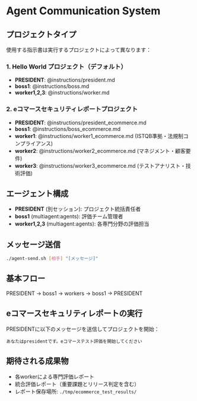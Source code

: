 # Agent Communication System

## プロジェクトタイプ
使用する指示書は実行するプロジェクトによって異なります：

### 1. Hello World プロジェクト（デフォルト）
- **PRESIDENT**: @instructions/president.md
- **boss1**: @instructions/boss.md
- **worker1,2,3**: @instructions/worker.md

### 2. eコマースセキュリティレポートプロジェクト
- **PRESIDENT**: @instructions/president_ecommerce.md
- **boss1**: @instructions/boss_ecommerce.md
- **worker1**: @instructions/worker1_ecommerce.md (ISTQB準拠・法規制コンプライアンス)
- **worker2**: @instructions/worker2_ecommerce.md (マネジメント・顧客要件)
- **worker3**: @instructions/worker3_ecommerce.md (テストアナリスト・技術評価)

## エージェント構成
- **PRESIDENT** (別セッション): プロジェクト統括責任者
- **boss1** (multiagent:agents): 評価チーム管理者
- **worker1,2,3** (multiagent:agents): 各専門分野の評価担当

## メッセージ送信
```bash
./agent-send.sh [相手] "[メッセージ]"
```

## 基本フロー
PRESIDENT → boss1 → workers → boss1 → PRESIDENT

## eコマースセキュリティレポートの実行
PRESIDENTに以下のメッセージを送信してプロジェクトを開始：
```
あなたはpresidentです。eコマーステスト評価を開始してください
```

## 期待される成果物
- 各workerによる専門評価レポート
- 統合評価レポート（重要課題とリリース判定を含む）
- レポート保存場所: `./tmp/ecommerce_test_results/`